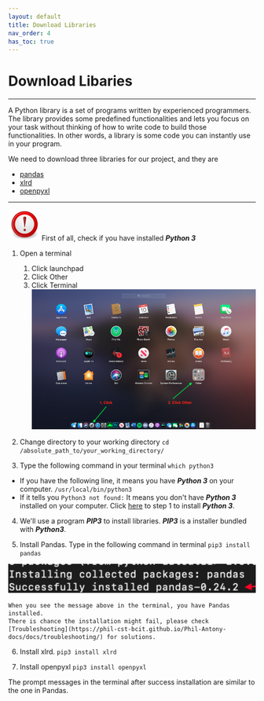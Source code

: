 ```yaml
---
layout: default
title: Download Libraries
nav_order: 4
has_toc: true
---
```


# Download Libaries

<hr>
A Python library is a set of programs written by experienced programmers. The library provides some predefined functionalities and lets you focus on your task without thinking of how to write code to build those functionalities. In other words, a library is some code you can instantly use in your program.

We need to download three libraries for our project, and they are
- [pandas](https://phil-cst-bcit.github.io/Phil-Antony-docs/docs/glossary/)
- [xlrd](https://phil-cst-bcit.github.io/Phil-Antony-docs/docs/glossary/)
- [openpyxl](https://phil-cst-bcit.github.io/Phil-Antony-docs/docs/glossary/)
<hr>

![](./assets/images/note.png)
First of all, check if you have installed **_Python 3_**
1. Open a terminal
    1. Click launchpad
    2. Click Other
    3. Click Terminal
![](./assets/images/launchpad.png)

2. Change directory to your working directory
`cd /absolute_path_to/your_working_directory/`

3. Type the following command in your terminal
`which python3`
  * If you have the following line, it means you have **_Python 3_** on your computer.
`/usr/local/bin/python3`
  * If it tells you
`Python3 not found:`
    It means you don't have **_Python 3_** installed on your computer.
    Click [here](https://phil-cst-bcit.github.io/Phil-Antony-docs/docs/install/) to step 1 to install **_Python 3_**.

4. We'll use a program **_PIP3_** to install libraries. **_PIP3_** is a  installer bundled with **_Python3_**.

5. Install Pandas. Type in the following command in terminal
`pip3 install pandas`

![](./assets/images/install_pandas.png)

    When you see the message above in the terminal, you have Pandas installed.
    There is chance the installation might fail, please check [Troubleshooting](https://phil-cst-bcit.github.io/Phil-Antony-docs/docs/troubleshooting/) for solutions.

6. Install xlrd.
`pip3 install xlrd`

7. Install openpyxl
`pip3 install openpyxl`

The prompt messages in the terminal after success installation are similar to the one in Pandas.